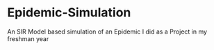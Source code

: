 # Epidemic-Simulation
An SIR Model based simulation of an Epidemic I did as a Project in my freshman year
